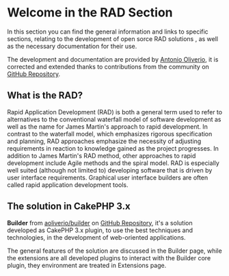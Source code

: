 # Welcome in the RAD Section

In this section you can find the general information and links to specific sections, 
relating to the development of open sorce RAD solutions , as well as the necessary documentation for their use. 

The development and documentation are provided by [Antonio Oliverio](http://www.aoliverio.com), 
it is corrected and extended thanks to contributions from the community on [GitHub Repository](https://github.com/aoliverio).

## What is the RAD?

Rapid Application Development (RAD) is both a general term used to refer to alternatives to the 
conventional waterfall model of software development as well as the name for James Martin's approach to rapid development.
In contrast to the waterfall model, which emphasizes rigorous specification and planning, 
RAD approaches emphasize the necessity of adjusting requirements in reaction to knowledge gained as the project progresses.
In addition to James Martin's RAD method, other approaches to rapid development include Agile methods and the spiral model. 
RAD is especially well suited (although not limited to) developing software that is driven by user interface requirements. 
Graphical user interface builders are often called rapid application development tools.

## The solution in CakePHP 3.x

**Builder** from [aoliverio/builder](https://github.com/aoliverio) on [GitHub Repository](https://github.com/aoliverio), 
it's a solution developed as CakePHP 3.x plugin, to use the best techniques and technologies, in the development of web-oriented applications.

The general features of the solution are discussed in the Builder page, 
while the extensions are all developed plugins to interact with the Builder core plugin, they environment are treated in Extensions page.